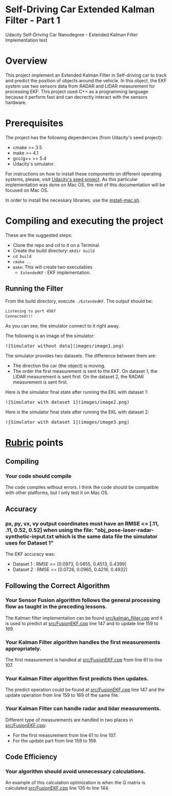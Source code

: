 # Self-Driving Car Extended Kalman Filter -  Part 1
Udacity Self-Driving Car Nanodegree - Extended Kalman Filter Implementation test

# Overview
This project implement an Extended Kalman Filter in Self-driving car to track and predict the position of objects around the vehicle. In this object, the EKF system use two sensors data from RADAR and LIDAR measurement for processing EKF. This project used C++ as a programming language because it perform fast and can decrectly interact with the sensors hardware.

# Prerequisites

The project has the following dependencies (from Udacity's seed project):

- cmake >= 3.5
- make >= 4.1
- gcc/g++ >= 5.4
- Udacity's simulator.


For instructions on how to install these components on different operating systems, please, visit [Udacity's seed project](https://github.com/udacity/CarND-Extended-Kalman-Filter-Project). As this particular implementation was done on Mac OS, the rest of this documentation will be focused on Mac OS.

In order to install the necessary libraries, use the [install-mac.sh](./install-mac.sh).

# Compiling and executing the project

These are the suggested steps:

- Clone the repo and cd to it on a Terminal.
- Create the build directory: `mkdir build`
- `cd build`
- `cmake ..`
- `make`: This will create two executables
  - `ExtendedKF` : EKF implementation.
 

## Running the Filter

From the build directory, execute `./ExtendedKF`. The output should be:

```
Listening to port 4567
Connected!!!
```

As you can see, the simulator connect to it right away.

The following is an image of the simulator:

<kbd>
![Simulator without data](images/image1.png)
</kbd>

The simulator provides two datasets. The difference between them are:

- The direction the car (the object) is moving.
- The order the first measurement is sent to the EKF. On dataset 1, the LIDAR measurement is sent first. On the dataset 2, the RADAR measurement is sent first.

Here is the simulator final state after running the EKL with dataset 1:

<kbd>
![Simulator with dataset 1](images/image2.png)
</kbd>

Here is the simulator final state after running the EKL with dataset 2:

<kbd>
![Simulator with dataset 1](images/image3.png)
</kbd>

# [Rubric](https://review.udacity.com/#!/rubrics/748/view) points

## Compiling

### Your code should compile

The code compiles without errors. I think the code should be compatible with other platforms, but I only test it on Mac OS.

## Accuracy

### px, py, vx, vy output coordinates must have an RMSE <= [.11, .11, 0.52, 0.52] when using the file: "obj_pose-laser-radar-synthetic-input.txt which is the same data file the simulator uses for Dataset 1"

The EKF accuracy was:

- Dataset 1 : RMSE <= [0.0973, 0.0855, 0.4513, 0.4399]
- Dataset 2 : RMSE <= [0.0726, 0.0965, 0.4216, 0.4932]

## Following the Correct Algorithm

### Your Sensor Fusion algorithm follows the general processing flow as taught in the preceding lessons.

The Kalman filter implementation can be found [src/kalman_filter.cpp](./src/kalman_filter.cpp) and it is used to predict at [src/FusionEKF.cpp](./src/kalman_filter.cpp#L147) line 147 and to update line 159 to 169.

### Your Kalman Filter algorithm handles the first measurements appropriately.

The first measurement is handled at [src/FusionEKF.cpp](./src/kalman_filter.cpp#L61) from line 61 to line 107.

### Your Kalman Filter algorithm first predicts then updates.

The predict operation could be found at [src/FusionEKF.cpp](./src/kalman_filter.cpp#L147) line 147 and the update operation from line 159 to 169 of the same file.

### Your Kalman Filter can handle radar and lidar measurements.

Different type of measurements are handled in two places in [src/FusionEKF.cpp](./src/kalman_filter.cpp):

- For the first measurement from line 61 to line 107.
- For the update part from line 159 to 169.

## Code Efficiency

### Your algorithm should avoid unnecessary calculations.

An example of this calculation optimization is when the Q matrix is calculated [src/FusionEKF.cpp](./src/kalman_filter.cpp#L141) line 135 to line 144.
